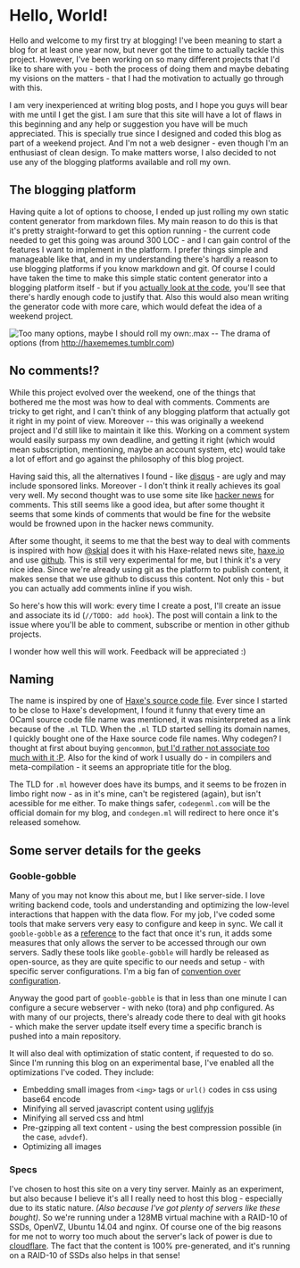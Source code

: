 [date]: / "2014-11-23T20:49:49-0300"
[modified]: / "2014-11-23T20:49:49-0300"
[tags]: / "blog,server-side,weekend project"
[issue]: / "1"

# Hello, World!

Hello and welcome to my first try at blogging! I've been meaning to start a blog for at least
one year now, but never got the time to actually tackle this project.
However, I've been working on so many different projects that I'd like to share with you - both
the process of doing them and maybe debating my visions on the matters - that I had the motivation
to actually go through with this.

I am very inexperienced at writing blog posts, and I hope you guys will bear with me
until I get the gist. I am sure that this site will have a lot of flaws in this beginning and any help
or suggestion you have will be much appreciated. This is specially true since I designed and coded
this blog as part of a weekend project. And I'm not a web designer - even though I'm an enthusiast
of clean design. To make matters worse, I also decided to not use any of the blogging platforms available and roll my own.

## The blogging platform

Having quite a lot of options to choose, I ended up just rolling my own static content generator
from markdown files. My main reason to do this is that it's pretty straight-forward to get this option running -
the current code needed to get this going was around 300 LOC - and I can gain control of the features I want
to implement in the platform. I prefer things simple and manageable like that, and in my understanding
there's hardly a reason to use blogging platforms if you know markdown and git. Of course I could have
taken the time to make this simple static content generator into a blogging platform itself - but if you 
[actually look at the code](https://github.com/waneck/codegen.ml), you'll see that there's hardly enough
code to justify that. Also this would also mean writing the generator code with more care, which would
defeat the idea of a weekend project.

![Too many options, maybe I should roll my own:.max](http://36.media.tumblr.com/6d2e1b6cd1f4b5cbf764c686458153fd/tumblr_mkr4v8GCDp1rzh6ewo1_1280.png)
-- The drama of options (from http://haxememes.tumblr.com)

## No comments!?

While this project evolved over the weekend, one of the things that bothered me the most was how to deal with
comments. Comments are tricky to get right, and I can't think of any blogging platform that actually got it right
in my point of view. Moreover -- this was originally a weekend project and I'd still like to maintain it like this.
Working on a comment system would easily surpass my own deadline, and getting it right (which would mean subscription,
mentioning, maybe an account system, etc) would take a lot of effort and go against the philosophy of this blog project.

Having said this, all the alternatives I found - like [disqus](http://disqus.com:nofollow) - are ugly and may include sponsored
links. Moreover - I don't think it really achieves its goal very well. My second thought was to use some site like [hacker news](https://news.ycombinator.com/)
for comments. This still seems like a good idea, but after some thought it seems that some kinds of comments that would be fine
for the website would be frowned upon in the hacker news community. 

After some thought, it seems to me that the best way to deal with comments is inspired with how [@skial](http://twitter.com/skial)
does it with his Haxe-related news site, [haxe.io](http://haxe.io) and use [github](https://github.com).
This is still very experimental for me, but I think it's a very nice idea. Since we're already using git as the platform
to publish content, it makes sense that we use github to discuss this content. Not only this - but you can actually add comments
inline if you wish.

So here's how this will work: every time I create a post, I'll create an issue and associate its id (`//TODO: add hook`). The post will
contain a link to the issue where you'll be able to comment, subscribe or mention in other github projects.

I wonder how well this will work. Feedback will be appreciated :)

## Naming

The name is inspired by one of [Haxe's source code file](https://github.com/HaxeFoundation/haxe/blob/development/codegen.ml).
Ever since I started to be close to Haxe's development, I found it funny that every time an OCaml source code file name was mentioned,
it was misinterpreted as a link because of the `.ml` TLD. When the `.ml` TLD started selling its domain names, I quickly bought one of
the Haxe source code file names. Why codegen? I thought at first about buying `gencommon`, 
[but I'd rather not associate too much with it :P](http://haxememes.tumblr.com/post/87036011589/simn-but-you-should-get-the-hell-out-of).
Also for the kind of work I usually do - in compilers and meta-compilation - it seems an appropriate title for the blog.

The TLD for `.ml` however does have its bumps, and it seems to be frozen in limbo right now - as in it's mine, can't be registered (again), but isn't
acessible for me either. To make things safer, `codegenml.com` will be the official domain for my blog, and `condegen.ml` will redirect to here
once it's released somehow.

## Some server details for the geeks
### Gooble-gobble

Many of you may not know this about me, but I like server-side. I love writing backend code, tools and
understanding and optimizing the low-level interactions that happen with the data flow.
For my job, I've coded some tools that make servers very easy to configure and keep in sync. We call it `gooble-gobble`
as a [reference](https://www.youtube.com/watch?v=bBXyB7niEc0) to the fact that once it's run, it adds some measures that
only allows the server to be accessed through our own servers.
Sadly these tools like `gooble-gobble` will hardly be released as open-source, as they are quite specific to our needs and
setup - with specific server configurations. I'm a big fan of [convention over configuration](http://en.wikipedia.org/wiki/Convention_over_configuration).

Anyway the good part of `gooble-gobble` is that in less than one minute I can configure a secure webserver - with
neko (tora) and php configured.
As with many of our projects, there's already code there to deal with git hooks - which make the server update itself
every time a specific branch is pushed into a main repository.

It will also deal with optimization of static content, if requested to do so. Since I'm running this blog on an experimental
base, I've enabled all the optimizations I've coded. They include:

 * Embedding small images from `<img>` tags or `url()` codes in css using base64 encode
 * Minifying all served javascript content using [uglifyjs](https://github.com/mishoo/UglifyJS)
 * Minifying all served css and html
 * Pre-gzipping all text content - using the best compression possible (in the case, `advdef`).
 * Optimizing all images

### Specs
I've chosen to host this site on a very tiny server. Mainly as an experiment, but also because I believe it's
all I really need to host this blog - especially due to its static nature. *(Also because I've got plenty of
servers like these bought)*. So we're running under a 128MB virtual machine with a RAID-10 of SSDs, OpenVZ,
Ubuntu 14.04 and nginx.
Of course one of the big reasons for me not to worry too much about the server's lack of power is due to
[cloudflare](https://www.cloudflare.com). The fact that the content is 100% pre-generated, and it's running
on a RAID-10 of SSDs also helps in that sense!
